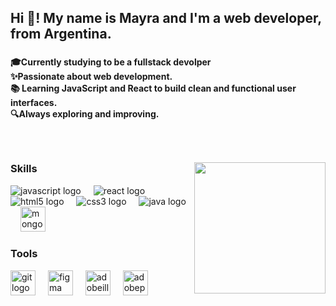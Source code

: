 <h2 align="left">Hi 👋! My name is Mayra and I'm a web developer, from Argentina.</h2>

###

<h4 align="left">🎓Currently studying to be a fullstack devolper<br>✨Passionate about web development.<br>📚 Learning JavaScript and React to build clean and functional user interfaces.<br>🔍Always exploring and improving.</h4>

###

<br clear="both">

###

 <img align="right" height="210" src="https://media.giphy.com/media/VDB85YZsrqMXx3c7DE/giphy.gif?cid=ecf05e47eb151qm0atg312rrme64mec8m5rjfom5zdcvhbiz&ep=v1_gifs_related&rid=giphy.gif&ct=g"  />

<div align="left">
  <h3>Skills</h3>
  <img src="https://cdn.jsdelivr.net/gh/devicons/devicon/icons/javascript/javascript-original.svg" height="auto" alt="javascript logo"  />
  <img width="12px" />
  <img src="https://cdn.jsdelivr.net/gh/devicons/devicon/icons/react/react-original.svg" height="auto" alt="react logo"  />
  <img width="12px" />
  <img src="https://cdn.jsdelivr.net/gh/devicons/devicon/icons/html5/html5-original.svg" height="auto" alt="html5 logo"  />
  <img width="12" />
  <img src="https://cdn.jsdelivr.net/gh/devicons/devicon/icons/css3/css3-original.svg" height="auto" alt="css3 logo"  />
  <img width="12" />
  <img src="https://cdn.jsdelivr.net/gh/devicons/devicon/icons/java/java-original.svg" height="auto" alt="java logo"  />
  <img width="12" />
  <img src="https://cdn.jsdelivr.net/gh/devicons/devicon/icons/mongodb/mongodb-original.svg" height="40" alt="mongodb logo"  />
</div>

###

<div align="left">
  <h3>Tools</h3>
  <img src="https://skillicons.dev/icons?i=git" height="40" alt="git logo"  />
  <img width="12" />
  <img src="https://skillicons.dev/icons?i=figma" height="40" alt="figma logo"  />
  <img width="12" />
  <img src="https://skillicons.dev/icons?i=ai" height="40" alt="adobeillustrator logo"  />
  <img width="12" />
  <img src="https://skillicons.dev/icons?i=ps" height="40" alt="adobephotoshop logo"  />
</div>

###

<!--
**may-fernandez/may-fernandez** is a ✨ _special_ ✨ repository because its `README.md` (this file) appears on your GitHub profile.

Here are some ideas to get you started:

- 🔭 I’m currently working on ...
- 🌱 I’m currently learning ...
- 👯 I’m looking to collaborate on ...
- 🤔 I’m looking for help with ...
- 💬 Ask me about ...
- 📫 How to reach me: ...
- 😄 Pronouns: ...
- ⚡ Fun fact: ...
-->
